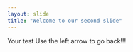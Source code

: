 ```yaml
---
layout: slide
title: "Welcome to our second slide"
---
```

Your test
Use the left arrow to go back!!!
